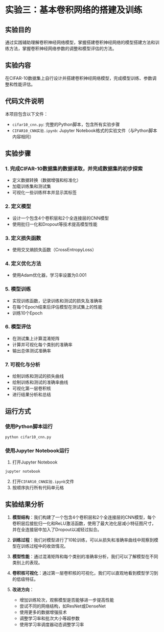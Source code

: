 # 实验三：基本卷积网络的搭建及训练

## 实验目的
通过实践辅助理解卷积神经网络模型，掌握搭建卷积神经网络的模型搭建方法和训练方法，掌握卷积神经网络参数的调整和模型评估的方法。

## 实验内容
在CIFAR-10数据集上自行设计并搭建卷积神经网络模型，完成模型训练、参数调整和性能评估。

## 代码文件说明
本项目包含以下文件：
- `cifar10_cnn.py`: 完整的Python脚本，包含所有实验步骤
- `CIFAR10_CNN实验.ipynb`: Jupyter Notebook格式的实验文件（与Python脚本内容相同）

## 实验步骤

### 1. 完成CIFAR-10数据集的数据读取，并完成数据集的初步探索
- 定义数据转换（数据增强和标准化）
- 加载训练集和测试集
- 可视化一些训练样本并显示其标签

### 2. 定义模型
- 设计一个包含4个卷积层和2个全连接层的CNN模型
- 使用批归一化和Dropout等技术提高模型性能

### 3. 定义损失函数
- 使用交叉熵损失函数（CrossEntropyLoss）

### 4. 定义优化方法
- 使用Adam优化器，学习率设置为0.001

### 5. 模型训练
- 实现训练函数，记录训练和测试的损失及准确率
- 在每个Epoch结束后评估模型在测试集上的性能
- 训练10个Epoch

### 6. 模型评估
- 在测试集上计算混淆矩阵
- 计算并可视化每个类别的准确率
- 输出总体测试准确率

### 7. 可视化与分析
- 绘制训练和测试的损失曲线
- 绘制训练和测试的准确率曲线
- 可视化第一层卷积核
- 进行结果分析和总结

## 运行方式

### 使用Python脚本运行
```bash
python cifar10_cnn.py
```

### 使用Jupyter Notebook运行
1. 打开Jupyter Notebook
```bash
jupyter notebook
```
2. 打开`CIFAR10_CNN实验.ipynb`文件
3. 按顺序执行所有代码单元格

## 实验结果分析

1. **模型结构**：我们构建了一个包含4个卷积层和2个全连接层的CNN模型，每个卷积层后接批归一化和ReLU激活函数，使用了最大池化层减小特征图尺寸，并在全连接层中加入了Dropout以减轻过拟合。

2. **训练过程**：我们对模型进行了10轮训练，可以从损失和准确率曲线中观察到模型在训练过程中的收敛情况。

3. **模型性能**：通过混淆矩阵和每个类别的准确率分析，我们可以了解模型在不同类别上的表现。

4. **卷积核可视化**：通过第一层卷积核的可视化，我们可以直观地看到模型学习到的低级特征。

5. **改进方向**：
   - 增加训练轮次，观察模型是否能够进一步提高性能
   - 尝试不同的网络结构，如ResNet或DenseNet
   - 使用更多的数据增强技术
   - 调整学习率和批次大小等超参数
   - 使用学习率调度器动态调整学习率 